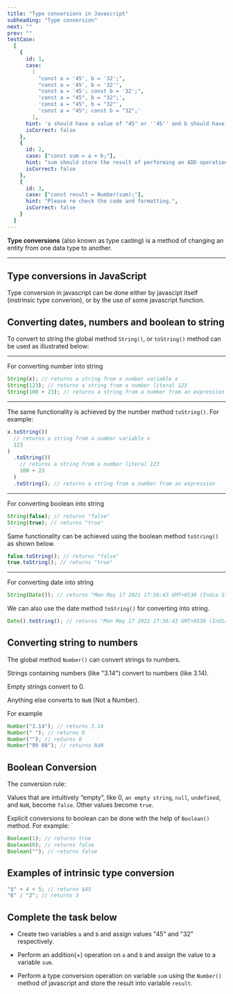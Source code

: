 ```yaml
---
title: "Type conversions in Javascript"
subheading: "Type conversion"
next: ""
prev: ""
testCase:
  [
    {
      id: 1,
      case:
        [
          "const a = '45', b = '32';",
          "const a = '45', b = '32'",
          "const a = '45'; const b = '32';",
          'const a = "45", b = "32";',
          'const a = "45", b = "32"',
          'const a = "45"; const b = "32";'
        ],
      hint: 'a should have a value of "45" or ''45'' and b should have a value of "32" or ''32''',
      isCorrect: false
    },
    {
      id: 2,
      case: ["const sum = a + b;"],
      hint: "sum should store the result of performing an ADD operation on the numb",
      isCorrect: false
    },
    {
      id: 3,
      case: ["const result = Number(sum);"],
      hint: "Please re check the code and formatting.",
      isCorrect: false
    }
  ]
---
```


**Type conversions** (also known as type casting) is a method of changing an entity from one data
type to another.

---

## Type conversions in JavaScript

Type conversion in javascript can be done either by javascipt itself (instrinsic type converion), or
by the use of some javascript function.

## Converting dates, numbers and boolean to string

To convert to string the global method `String()`, or `toString()` method can be used as
illustrated below:

---

For converting number into string

```javascript
String(x); // returns a string from a number variable x
String(123); // returns a string from a number literal 123
String(100 + 23); // returns a string from a number from an expression
```

---

The same functionality is achieved by the number method `toString()`. For example:

```javascript
x.toString()(
  // returns a string from a number variable x
  123
)
  .toString()(
    // returns a string from a number literal 123
    100 + 23
  )
  .toString(); // returns a string from a number from an expression
```

---

For converting boolean into string

```javascript
String(false); // returns "false"
String(true); // returns "true"
```

Same functionality can be achieved using the boolean method `toString()` as shown below.

```javascript
false.toString(); // returns "false"
true.toString(); // returns "true"
```

---

For converting date into string

```javascript
String(Date()); // returns "Mon May 17 2021 17:56:43 GMT+0530 (India Standard Time)"
```

We can also use the date method `toString()` for converting into string.

```javascript
Date().toString(); // returns "Mon May 17 2021 17:56:43 GMT+0530 (India Standard Time)"
```

## Converting string to numbers

The global method `Number()` can convert strings to numbers.

Strings containing numbers (like "3.14") convert to numbers
(like 3.14).

Empty strings convert to 0.

Anything else converts to `NaN` (Not a Number).

For example

```javascript
Number("3.14"); // returns 3.14
Number(" "); // returns 0
Number(""); // returns 0
Number("99 88"); // returns NaN
```

## Boolean Conversion

The conversion rule:

Values that are intuitively “empty”, like 0, `an empty string`, `null`, `undefined`, and `NaN`, become `false`.
Other values become `true`.

Explicit conversions to boolean can be done with the help of `Boolean()` method. For example:
`

```javascript
Boolean(1); // returns true
Boolean(0); // returns false
Boolean(""); // returns false
```

## Examples of intrinsic type conversion

```javascript
"$" + 4 + 5; // returns $45
"6" / "2"; // returns 3
```

## Complete the task below

- Create two variables `a` and `b` and assign values "45" and "32" respectively.

- Perform an addition(+) operation on `a` and `b` and assign the value to a variable `sum`.

- Perform a type conversion operation on variable `sum` using the `Number()` method of javascript and store the result into variable `result`.

